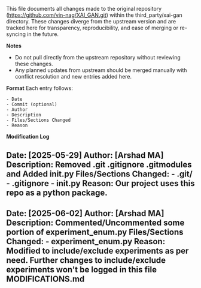 This file documents all changes made to the original repository (https://github.com/vin-nag/XAI_GAN.git) within the third_party/xai-gan directory. These changes diverge from the upstream version and are tracked here for transparency, reproducibility, and ease of merging or re-syncing in the future.

**Notes**
- Do not pull directly from the upstream repository without reviewing these changes.
- Any planned updates from upstream should be merged manually with conflict resolution and new entries added here.

**Format**
Each entry follows:

    - Date
    - Commit (optional)
    - Author
    - Description
    - Files/Sections Changed
    - Reason

**Modification Log**

Date: [2025-05-29]
Author: [Arshad MA]
Description: Removed .git .gitignore .gitmodules and Added __init__.py
Files/Sections Changed:
    - .git/
    - .gitignore
    - __init__.py 
Reason: Our project uses this repo as a python package.
-----------------------------------------------------------------------

Date: [2025-06-02]
Author: [Arshad MA]
Description: Commented/Uncommented some portion of experiment_enum.py
Files/Sections Changed:
    - experiment_enum.py
Reason: Modified to include/exclude experiments as per need. Further changes to include/exclude experiments won't be logged in this file MODIFICATIONS.md
-----------------------------------------------------------------------

